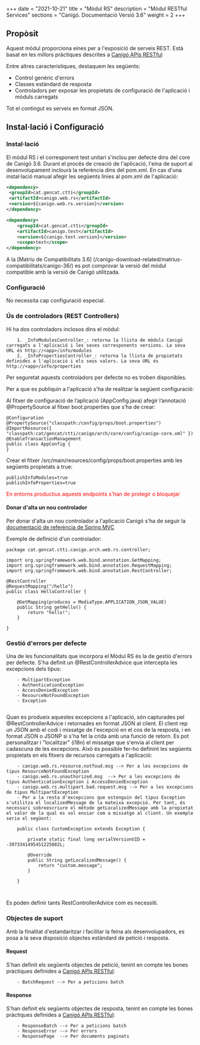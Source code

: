 +++
date        = "2021-10-21"
title       = "Mòdul RS"
description = "Mòdul RESTful Services"
sections    = "Canigó. Documentació Versió 3.6"
weight      = 2
+++

## Propòsit

Aquest mòdul proporciona eines per a l'exposició de serveis REST. Està basat en les millors pràctiques descrites a [Canigó APIs RESTful](http://canigo.ctti.gencat.cat/blog/2016/01/api/)

Entre altres característiques, destaquem les següents:

- Control genèric d'errors
- Classes estàndard de resposta
- Controladors per exposar les propietats de configuració de l'aplicació i mòduls carregats

Tot el contingut es serveix en format JSON.

## Instal·lació i Configuració

### Instal·lació

El mòdul RS i el corresponent test unitari s'inclou per defecte dins del core de Canigó 3.6.
Durant el procés de creació de l'aplicació, l'eina de suport al desenvolupament inclourà la referència dins del pom.xml. 
En cas d'una instal·lació manual afegir les següents línies al pom.xml de l'aplicació:

```xml
<dependency>
 <groupId>cat.gencat.ctti</groupId>
 <artifactId>canigo.web.rs</artifactId>
 <version>${canigo.web.rs.version}</version>
</dependency>

<dependency>
	<groupId>cat.gencat.ctti</groupId>
	<artifactId>canigo.test</artifactId>
	<version>${canigo.test.version}</version>
	<scope>test</scope>
</dependency>
```

A la [Matriu de Compatibilitats 3.6] (/canigo-download-related/matrius-compatibilitats/canigo-36/) es pot comprovar la versió del mòdul compatible amb la versió de Canigó utilitzada.

### Configuració

No necessita cap configuració especial.

### Ús de controladors (REST Controllers)

Hi ha dos controladors inclosos dins el mòdul:
```
    1. _InfoModulesController_: retorna la llista de mòduls Canigó carregats a l'aplicació i les seves corresponents versions. La seva URL és http://<app>/info/modules
    2. _InfoPropertiesController_: retorna la llista de propietats definides a l'aplicació i els seus valors. La seva URL és http://<app>/info/properties
```

Per seguretat aquests controladors per defecte no es troben disponibles.

Per a que es publiquin a l'aplicació s'ha de realitzar la següent configuració:

Al fitxer de configuració de l’aplicació (AppConfig.java) afegir l’annotació @PropertySource al fitxer boot.properties que s’ha de crear:

	@Configuration
	@PropertySource("classpath:/config/props/boot.properties")
	@ImportResource({ "classpath:cat/gencat/ctti/canigo/arch/core/config/canigo-core.xml" })
	@EnableTransactionManagement
	public class AppConfig {
	}
	
Crear el fitxer /src/main/reources/config/props/boot.properties amb les següents propietats a true:

	publishInfoModules=true
	publishInfoProperties=true
	
<span style="color:red">En entorns productius aquests endpoints s'han de protegir o bloquejar</style>

#### Donar d'alta un nou controlador

Per donar d'alta un nou controlador a l'aplicació Canigó s'ha de seguir la [documentació de referència de Spring MVC](http://docs.spring.io/spring/docs/current/spring-framework-reference/html/mvc.html)

Exemple de definició d'un controlador:

```
package cat.gencat.ctti.canigo.arch.web.rs.controller;

import org.springframework.web.bind.annotation.GetMapping;
import org.springframework.web.bind.annotation.RequestMapping;
import org.springframework.web.bind.annotation.RestController;

@RestController
@RequestMapping("/hello")
public class HelloController {

	@GetMapping(produces = MediaType.APPLICATION_JSON_VALUE)
	public String getHello() {
		return "hello!";
	}

}
```

### Gestió d'errors per defecte

Una de les funcionalitats que incorpora el Mòdul RS és la de gestió d'errors per defecte. S'ha definit un @RestControllerAdvice que intercepta les excepcions dels tipus:

```
	- MultipartException
	- AuthenticationException
	- AccessDeniedException
	- ResourceNotFoundException
    - Exception
    
```
Quan es produeix aquestes excepcions a l'aplicació, són capturades pel @RestControllerAdvice i retornades en format JSON al client. El client rep un JSON amb el codi i missatge de l'excepció en el cos de la resposta, i en format JSON o JSONP si s'ha fet la crida amb una funció de retorn.
Es pot personalitzar i "localitzar" (i18n) el missatge que s'envia al client per cadascuna de les excepcions. Això és possible fer-ho definint les següents propietats en els fitxers de recursos carregats a l'aplicació:

```	
	- canigo.web.rs.resource.notfoud.msg --> Per a les excepcions de tipus ResourceNotFoundException
	- canigo.web.rs.unauthorized.msg  --> Per a les excepcions de tipus AuthenticationException i AccessDeniedException
	- canigo.web.rs.multipart.bad.request.msg --> Per a les excepcions de tipus MultipartException
	- Per a la resta d'excepcions que estenguin del tipus Exception s'utilitza el localizedMessage de la mateixa excepció. Per tant, és necessari sobreescriure el mètode getLocalizedMessage amb la propietat el valor de la qual es vol enviar com a missatge al client. Un exemple seria el següent:

	public class CustomException extends Exception {

		private static final long serialVersionUID = -3973341495451225082L;
	
		@Override
		public String getLocalizedMessage() {
			return "custom.message";
		}

    }
    
    
```

Es poden definir tants RestControllerAdvice com es necessiti.


### Objectes de suport

Amb la finalitat d'estandaritzar i facilitar la feina als desenvolupadors, es posa a la seva disposició objectes estàndard de petició i resposta.

#### Request

S'han definit els següents objectes de petició, tenint en compte les bones pràctiques definides a [Canigó APIs RESTful](http://canigo.ctti.gencat.cat/blog/2016/01/api/):

```
	- BatchRequest --> Per a peticions batch

```

#### Response

S'han definit els següents objectes de resposta, tenint en compte les bones pràctiques definides a [Canigó APIs RESTful](http://canigo.ctti.gencat.cat/blog/2016/01/api/):

```
	- ResponseBatch --> Per a peticions batch
	- ResponseError --> Per errors
	- ResponsePage  --> Per documents paginats
    
```
